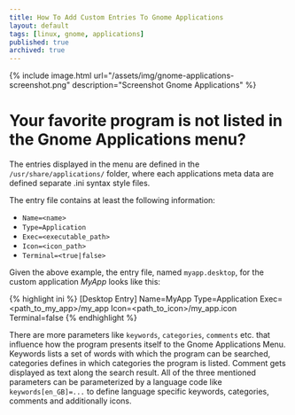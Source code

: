```yaml
---
title: How To Add Custom Entries To Gnome Applications
layout: default
tags: [linux, gnome, applications]
published: true
archived: true
---
```

{% include image.html url="/assets/img/gnome-applications-screenshot.png" description="Screenshot Gnome Applications" %}

# Your favorite program is not listed in the Gnome Applications menu?

The entries displayed in the menu are defined in the `/usr/share/applications/` folder, where each applications meta data are defined separate .ini syntax style files.

The entry file contains at least the following information:
- `Name=<name>`
- `Type=Application`
- `Exec=<executable_path>`
- `Icon=<icon_path>`
- `Terminal=<true|false>`

Given the above example, the entry file, named `myapp.desktop`, for the custom application *MyApp* looks like this:

{% highlight ini %}
[Desktop Entry]
Name=MyApp
Type=Application
Exec=<path_to_my_app>/my_app
Icon=<path_to_icon>/my_app.icon
Terminal=false
{% endhighlight %}

There are more parameters like `keywords`, `categories`, `comments` etc. that influence how the program presents itself to the Gnome Applications Menu. Keywords lists a set of words with which the program can be searched, categories defines in which categories the program is listed. Comment gets displayed as text along the search result. All of the three mentioned parameters can be parameterized by a language code like `keywords[en_GB]=...` to define language specific keywords, categories, comments and additionally icons.
